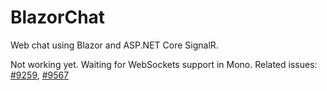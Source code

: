# BlazorChat

Web chat using Blazor and ASP.NET Core SignalR.

Not working yet. Waiting for WebSockets support in Mono. Related issues: [#9259](https://github.com/mono/mono/issues/9259), [#9567](https://github.com/mono/mono/issues/9567)
